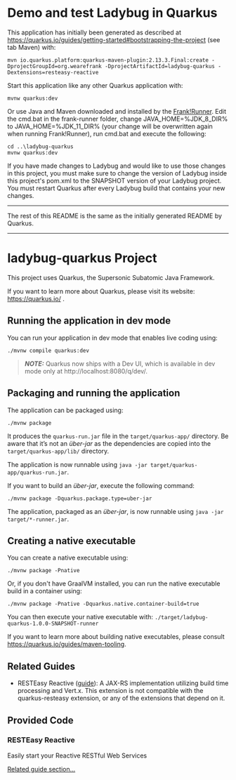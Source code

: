 # Demo and test Ladybug in Quarkus

This application has initially been generated as described at
https://quarkus.io/guides/getting-started#bootstrapping-the-project (see tab Maven) with:

```
mvn io.quarkus.platform:quarkus-maven-plugin:2.13.3.Final:create -DprojectGroupId=org.wearefrank -DprojectArtifactId=ladybug-quarkus -Dextensions=resteasy-reactive
```

Start this application like any other Quarkus application with:

```
mvnw quarkus:dev
```

Or use Java and Maven downloaded and installed by the
[Frank!Runner](https://github.com/ibissource/frank-runner#frankrunner). Edit
the cmd.bat in the frank-runner folder, change JAVA_HOME=%JDK_8_DIR% to JAVA_HOME=%JDK_11_DIR% (your change will be
overwritten again when running Frank!Runner), run cmd.bat and execute the following:

```
cd ..\ladybug-quarkus
mvnw quarkus:dev
```

If you have made changes to Ladybug and would like to use those changes in this project, you must make sure to change
the version of Ladybug inside this project's pom.xml to the SNAPSHOT version of your Ladybug project. You must restart
Quarkus after every Ladybug build that contains your new changes.

***
The rest of this README is the same as the initially generated README by Quarkus.
***

# ladybug-quarkus Project

This project uses Quarkus, the Supersonic Subatomic Java Framework.

If you want to learn more about Quarkus, please visit its website: https://quarkus.io/ .

## Running the application in dev mode

You can run your application in dev mode that enables live coding using:
```shell script
./mvnw compile quarkus:dev
```

> **_NOTE:_**  Quarkus now ships with a Dev UI, which is available in dev mode only at http://localhost:8080/q/dev/.

## Packaging and running the application

The application can be packaged using:
```shell script
./mvnw package
```
It produces the `quarkus-run.jar` file in the `target/quarkus-app/` directory.
Be aware that it’s not an _über-jar_ as the dependencies are copied into the `target/quarkus-app/lib/` directory.

The application is now runnable using `java -jar target/quarkus-app/quarkus-run.jar`.

If you want to build an _über-jar_, execute the following command:
```shell script
./mvnw package -Dquarkus.package.type=uber-jar
```

The application, packaged as an _über-jar_, is now runnable using `java -jar target/*-runner.jar`.

## Creating a native executable

You can create a native executable using: 
```shell script
./mvnw package -Pnative
```

Or, if you don't have GraalVM installed, you can run the native executable build in a container using: 
```shell script
./mvnw package -Pnative -Dquarkus.native.container-build=true
```

You can then execute your native executable with: `./target/ladybug-quarkus-1.0.0-SNAPSHOT-runner`

If you want to learn more about building native executables, please consult https://quarkus.io/guides/maven-tooling.

## Related Guides

- RESTEasy Reactive ([guide](https://quarkus.io/guides/resteasy-reactive)): A JAX-RS implementation utilizing build time processing and Vert.x. This extension is not compatible with the quarkus-resteasy extension, or any of the extensions that depend on it.

## Provided Code

### RESTEasy Reactive

Easily start your Reactive RESTful Web Services

[Related guide section...](https://quarkus.io/guides/getting-started-reactive#reactive-jax-rs-resources)

